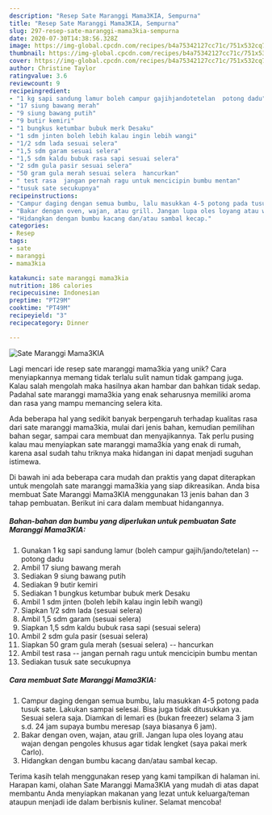 ```yaml
---
description: "Resep Sate Maranggi Mama3KIA, Sempurna"
title: "Resep Sate Maranggi Mama3KIA, Sempurna"
slug: 297-resep-sate-maranggi-mama3kia-sempurna
date: 2020-07-30T14:38:56.328Z
image: https://img-global.cpcdn.com/recipes/b4a75342127cc71c/751x532cq70/sate-maranggi-mama3kia-foto-resep-utama.jpg
thumbnail: https://img-global.cpcdn.com/recipes/b4a75342127cc71c/751x532cq70/sate-maranggi-mama3kia-foto-resep-utama.jpg
cover: https://img-global.cpcdn.com/recipes/b4a75342127cc71c/751x532cq70/sate-maranggi-mama3kia-foto-resep-utama.jpg
author: Christine Taylor
ratingvalue: 3.6
reviewcount: 9
recipeingredient:
- "1 kg sapi sandung lamur boleh campur gajihjandotetelan  potong dadu"
- "17 siung bawang merah"
- "9 siung bawang putih"
- "9 butir kemiri"
- "1 bungkus ketumbar bubuk merk Desaku"
- "1 sdm jinten boleh lebih kalau ingin lebih wangi"
- "1/2 sdm lada sesuai selera"
- "1,5 sdm garam sesuai selera"
- "1,5 sdm kaldu bubuk rasa sapi sesuai selera"
- "2 sdm gula pasir sesuai selera"
- "50 gram gula merah sesuai selera  hancurkan"
- " test rasa  jangan pernah ragu untuk mencicipin bumbu mentan"
- "tusuk sate secukupnya"
recipeinstructions:
- "Campur daging dengan semua bumbu, lalu masukkan 4-5 potong pada tusuk sate. Lakukan sampai selesai. Bisa juga tidak ditusukkan ya. Sesuai selera saja. Diamkan di lemari es (bukan freezer) selama 3 jam s.d. 24 jam supaya bumbu meresap (saya biasanya 6 jam)."
- "Bakar dengan oven, wajan, atau grill. Jangan lupa oles loyang atau wajan dengan pengoles khusus agar tidak lengket (saya pakai merk Carlo)."
- "Hidangkan dengan bumbu kacang dan/atau sambal kecap."
categories:
- Resep
tags:
- sate
- maranggi
- mama3kia

katakunci: sate maranggi mama3kia 
nutrition: 186 calories
recipecuisine: Indonesian
preptime: "PT29M"
cooktime: "PT49M"
recipeyield: "3"
recipecategory: Dinner

---
```



![Sate Maranggi Mama3KIA](https://img-global.cpcdn.com/recipes/b4a75342127cc71c/751x532cq70/sate-maranggi-mama3kia-foto-resep-utama.jpg)

Lagi mencari ide resep sate maranggi mama3kia yang unik? Cara menyiapkannya memang tidak terlalu sulit namun tidak gampang juga. Kalau salah mengolah maka hasilnya akan hambar dan bahkan tidak sedap. Padahal sate maranggi mama3kia yang enak seharusnya memiliki aroma dan rasa yang mampu memancing selera kita.

Ada beberapa hal yang sedikit banyak berpengaruh terhadap kualitas rasa dari sate maranggi mama3kia, mulai dari jenis bahan, kemudian pemilihan bahan segar, sampai cara membuat dan menyajikannya. Tak perlu pusing kalau mau menyiapkan sate maranggi mama3kia yang enak di rumah, karena asal sudah tahu triknya maka hidangan ini dapat menjadi suguhan istimewa.




Di bawah ini ada beberapa cara mudah dan praktis yang dapat diterapkan untuk mengolah sate maranggi mama3kia yang siap dikreasikan. Anda bisa membuat Sate Maranggi Mama3KIA menggunakan 13 jenis bahan dan 3 tahap pembuatan. Berikut ini cara dalam membuat hidangannya.

<!--inarticleads1-->

##### Bahan-bahan dan bumbu yang diperlukan untuk pembuatan Sate Maranggi Mama3KIA:

1. Gunakan 1 kg sapi sandung lamur (boleh campur gajih/jando/tetelan) -- potong dadu
1. Ambil 17 siung bawang merah
1. Sediakan 9 siung bawang putih
1. Sediakan 9 butir kemiri
1. Sediakan 1 bungkus ketumbar bubuk merk Desaku
1. Ambil 1 sdm jinten (boleh lebih kalau ingin lebih wangi)
1. Siapkan 1/2 sdm lada (sesuai selera)
1. Ambil 1,5 sdm garam (sesuai selera)
1. Siapkan 1,5 sdm kaldu bubuk rasa sapi (sesuai selera)
1. Ambil 2 sdm gula pasir (sesuai selera)
1. Siapkan 50 gram gula merah (sesuai selera) -- hancurkan
1. Ambil  test rasa -- jangan pernah ragu untuk mencicipin bumbu mentan
1. Sediakan tusuk sate secukupnya




<!--inarticleads2-->

##### Cara membuat Sate Maranggi Mama3KIA:

1. Campur daging dengan semua bumbu, lalu masukkan 4-5 potong pada tusuk sate. Lakukan sampai selesai. Bisa juga tidak ditusukkan ya. Sesuai selera saja. Diamkan di lemari es (bukan freezer) selama 3 jam s.d. 24 jam supaya bumbu meresap (saya biasanya 6 jam).
1. Bakar dengan oven, wajan, atau grill. Jangan lupa oles loyang atau wajan dengan pengoles khusus agar tidak lengket (saya pakai merk Carlo).
1. Hidangkan dengan bumbu kacang dan/atau sambal kecap.




Terima kasih telah menggunakan resep yang kami tampilkan di halaman ini. Harapan kami, olahan Sate Maranggi Mama3KIA yang mudah di atas dapat membantu Anda menyiapkan makanan yang lezat untuk keluarga/teman ataupun menjadi ide dalam berbisnis kuliner. Selamat mencoba!
